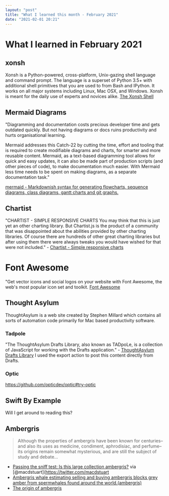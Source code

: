 ```yaml
---
layout: "post"
title: "What I learned this month - February 2021"
date: "2021-02-01 20:21"
---
```

# What I learned in February 2021

## xonsh

Xonsh is a Python-powered, cross-platform, Unix-gazing shell language and command prompt. The language is a superset of Python 3.5+ with additional shell primitives that you are used to from Bash and IPython. It works on all major systems including Linux, Mac OSX, and Windows. Xonsh is meant for the daily use of experts and novices alike. [The Xonsh Shell](https://xon.sh/)


## Mermaid Diagrams

"Diagramming and documentation costs precious developer time and gets outdated quickly. But not having diagrams or docs ruins productivity and hurts organisational learning.

Mermaid addresses this Catch-22 by cutting the time, effort and tooling that is required to create modifiable diagrams and charts, for smarter and more reusable content. Mermaid, as a text-based diagramming tool allows for quick and easy updates, it can also be made part of production scripts (and other pieces of code), to make documentation much easier. With Mermaid less time needs to be spent on making diagrams, as a separate documentation task."

[mermaid - Markdownish syntax for generating flowcharts, sequence diagrams, class diagrams, gantt charts and git graphs.](https://mermaid-js.github.io/mermaid/#/)

## Chartist

"CHARTIST - SIMPLE RESPONSIVE CHARTS
You may think that this is just yet an other charting library. But Chartist.js is the product of a community that was disappointed about the abilities provided by other charting libraries. Of course there are hundreds of other great charting libraries but after using them there were always tweaks you would have wished for that were not included." - [Chartist - Simple responsive charts](http://gionkunz.github.io/chartist-js/index.html)

# Font Awesome

"Get vector icons and social logos on your website with Font Awesome, the web's most popular icon set and toolkit. [Font Awesome](https://fontawesome.com/)



## Thought Asylum

ThoughtAsylum is a web site created by Stephen Millard which contains all sorts of automation code primarily for Mac based productivity software.

### Tadpole

"The ThoughtAsylum Drafts Library, also known as TADpoLe, is a collection of JavaScript for working with the Drafts application." - [ThoughtAsylum Drafts Library](https://tadpole.thoughtasylum.com/
)
I used the export action to post this content directly from Drafts.

### Optic
https://github.com/opticdev/optic#try-optic

## Swift By Example

Will I get around to reading this?


## Ambergris

> Although the properties of ambergris have been known for centuries–and also its uses as medicine, condiment, aphrodisiac, and perfume­–its origins remain somewhat mysterious, and are still the subject of study and debate...

* [Passing the sniff test: Is this large collection ambergris?](https://www.stuff.co.nz/national/124135092/passing-the-sniff-test-is-this-large-collection-ambergris) via [@macdstuart](https://twitter.com/macdstuart
* [Ambergris whale estimating selling and buying ambergris blocks grey amber from spermwhales found around the world.(ambergris)](http://www.ambergris.fr/index.html)
* [The origin of ambergris](https://lajamjournal.org/index.php/lajam/article/view/231)